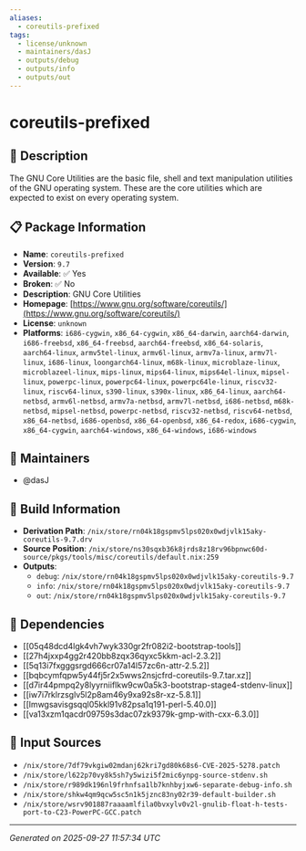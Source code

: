 ```yaml
---
aliases:
  - coreutils-prefixed
tags:
  - license/unknown
  - maintainers/dasJ
  - outputs/debug
  - outputs/info
  - outputs/out
---
```


# coreutils-prefixed

## 📝 Description

The GNU Core Utilities are the basic file, shell and text manipulation
utilities of the GNU operating system. These are the core utilities which
are expected to exist on every operating system.


## 📋 Package Information

- **Name**: `coreutils-prefixed`
- **Version**: `9.7`
- **Available**: ✅ Yes
- **Broken**: ✅ No
- **Description**: GNU Core Utilities
- **Homepage**: [https://www.gnu.org/software/coreutils/](https://www.gnu.org/software/coreutils/)
- **License**: `unknown`
- **Platforms**: `i686-cygwin`, `x86_64-cygwin`, `x86_64-darwin`, `aarch64-darwin`, `i686-freebsd`, `x86_64-freebsd`, `aarch64-freebsd`, `x86_64-solaris`, `aarch64-linux`, `armv5tel-linux`, `armv6l-linux`, `armv7a-linux`, `armv7l-linux`, `i686-linux`, `loongarch64-linux`, `m68k-linux`, `microblaze-linux`, `microblazeel-linux`, `mips-linux`, `mips64-linux`, `mips64el-linux`, `mipsel-linux`, `powerpc-linux`, `powerpc64-linux`, `powerpc64le-linux`, `riscv32-linux`, `riscv64-linux`, `s390-linux`, `s390x-linux`, `x86_64-linux`, `aarch64-netbsd`, `armv6l-netbsd`, `armv7a-netbsd`, `armv7l-netbsd`, `i686-netbsd`, `m68k-netbsd`, `mipsel-netbsd`, `powerpc-netbsd`, `riscv32-netbsd`, `riscv64-netbsd`, `x86_64-netbsd`, `i686-openbsd`, `x86_64-openbsd`, `x86_64-redox`, `i686-cygwin`, `x86_64-cygwin`, `aarch64-windows`, `x86_64-windows`, `i686-windows`
## 👥 Maintainers

- @dasJ


## 🔧 Build Information

- **Derivation Path**: `/nix/store/rn04k18gspmv5lps020x0wdjvlk15aky-coreutils-9.7.drv`
- **Source Position**: `/nix/store/ns30sqxb36k8jrds8z18rv96bpnwc60d-source/pkgs/tools/misc/coreutils/default.nix:259`
- **Outputs**:
  - `debug`:  `/nix/store/rn04k18gspmv5lps020x0wdjvlk15aky-coreutils-9.7`
  - `info`:  `/nix/store/rn04k18gspmv5lps020x0wdjvlk15aky-coreutils-9.7`
  - `out`:  `/nix/store/rn04k18gspmv5lps020x0wdjvlk15aky-coreutils-9.7`

## 🔗 Dependencies

- [[05q48dcd4lgk4vh7wyk330gr2fr082i2-bootstrap-tools]]
- [[27h4jxxp4gg2r420bb8zqx36qyxc5kkm-acl-2.3.2]]
- [[5q13i7fxgggsrgd666cr07a14l57zc6n-attr-2.5.2]]
- [[bqbcymfqpw5y44fj5r2x5wws2nsjcfrd-coreutils-9.7.tar.xz]]
- [[d7ir44pmpq2y8lyyrniiflkw9cw0a5k3-bootstrap-stage4-stdenv-linux]]
- [[iw7i7rklrzsglv5l2p8am46y9xa92s8r-xz-5.8.1]]
- [[lmwgsavisgsqql05kkl91v82psa1q191-perl-5.40.0]]
- [[va13xzm1qacdr09759s3dac07zk9379k-gmp-with-cxx-6.3.0]]

## 📁 Input Sources

- `/nix/store/7df79vkgiw02mdanj62kri7gd80k68s6-CVE-2025-5278.patch`
- `/nix/store/l622p70vy8k5sh7y5wizi5f2mic6ynpg-source-stdenv.sh`
- `/nix/store/r989dk196nl9frhnfsa1lb7knhbyjxw6-separate-debug-info.sh`
- `/nix/store/shkw4qm9qcw5sc5n1k5jznc83ny02r39-default-builder.sh`
- `/nix/store/wsrv901887raaaamlfila0bvxylv0v2l-gnulib-float-h-tests-port-to-C23-PowerPC-GCC.patch`

---
*Generated on 2025-09-27 11:57:34 UTC*
